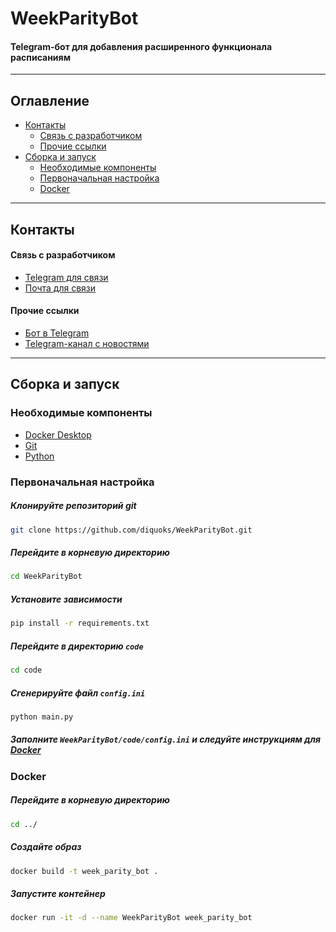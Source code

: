 ﻿# WeekParityBot

#### Telegram-бот для добавления расширенного функционала расписаниям

---

## Оглавление

- [Контакты](#контакты)
    - [Связь с разработчиком](#связь-с-разработчиком)
    - [Прочие ссылки](#прочие-ссылки)
- [Сборка и запуск](#сборка-и-запуск)
    - [Необходимые компоненты](#необходимые-компоненты)
    - [Первоначальная настройка](#первоначальная-настройка)
    - [Docker](#docker)

---

## Контакты

#### Связь с разработчиком

- [Telegram для связи](https://t.me/diquoks)
- [Почта для связи](mailto:diquoks@yandex.ru)

#### Прочие ссылки

- [Бот в Telegram](https://t.me/week_parity_bot)
- [Telegram-канал с новостями](https://t.me/diquoks_channel)

---

## Сборка и запуск

### Необходимые компоненты

- [Docker Desktop](https://docs.docker.com/desktop)
- [Git](https://git-scm.com/downloads)
- [Python](https://www.python.org/downloads)

### Первоначальная настройка

##### Клонируйте репозиторий git

```bash
git clone https://github.com/diquoks/WeekParityBot.git
```

##### Перейдите в корневую директорию

```bash
cd WeekParityBot
```

##### Установите зависимости

```bash
pip install -r requirements.txt
```

##### Перейдите в директорию `code`

```bash
cd code
```

##### Сгенерируйте файл `config.ini`

```bash
python main.py
```

##### Заполните `WeekParityBot/code/config.ini` и следуйте инструкциям для [Docker](#docker)

### Docker

##### Перейдите в корневую директорию

```bash
cd ../
```

##### Создайте образ

```bash
docker build -t week_parity_bot .
```

##### Запустите контейнер

```bash
docker run -it -d --name WeekParityBot week_parity_bot
```
